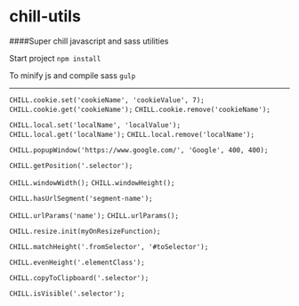 # chill-utils
####Super chill javascript and sass utilities

Start project
`npm install`

To minify js and compile sass
`gulp`

---

`CHILL.cookie.set('cookieName', 'cookieValue', 7);`
`CHILL.cookie.get('cookieName');`
`CHILL.cookie.remove('cookieName');`


`CHILL.local.set('localName', 'localValue');`
`CHILL.local.get('localName');`
`CHILL.local.remove('localName');`


`CHILL.popupWindow('https://www.google.com/', 'Google', 400, 400);`


`CHILL.getPosition('.selector');`


`CHILL.windowWidth();`
`CHILL.windowHeight();`


`CHILL.hasUrlSegment('segment-name');`


`CHILL.urlParams('name');`
`CHILL.urlParams();`


`CHILL.resize.init(myOnResizeFunction);`


`CHILL.matchHeight('.fromSelector', '#toSelector');`


`CHILL.evenHeight('.elementClass');`


`CHILL.copyToClipboard('.selector');`


`CHILL.isVisible('.selector');`